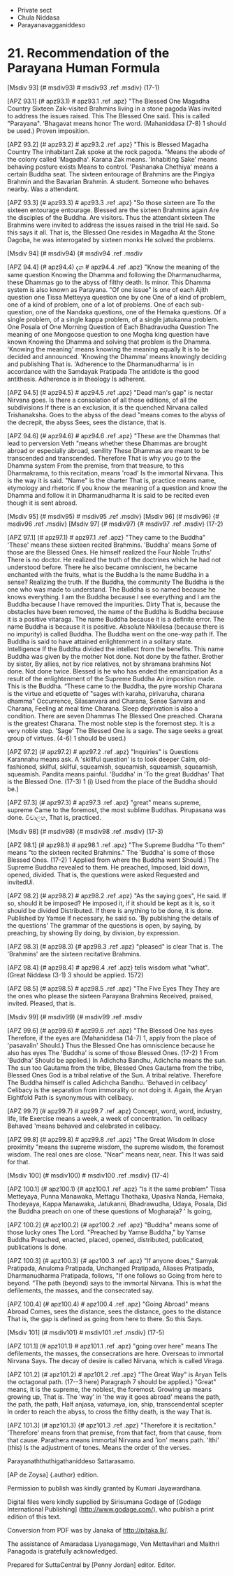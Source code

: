 - Private sect
- Chula Niddasa
- Parayanavagganiddeso

# 21. Recommendation of the Parayana Human Formula

[Msdiv 93] (# msdiv93) # msdiv93 .ref .msdiv} (17-1)

[APZ 93.1] (# apz93.1) # apz93.1 .ref .apz} "The Blessed One Magadha Country
Sixteen Zak-visited Brahmins living in a stone pagoda
Was invited to address the issues raised. This
The Blessed One said. This is called "Parayana". 'Bhagavat means honor
The word. (Mahaniddasa (7-8) 1 should be used.) Proven imposition.

[APZ 93.2] (# apz93.2) # apz93.2 .ref .apz} "This is Blessed Magadha Country
The inhabitant Zak spoke at the rock pagoda. "Means the abode of the colony called 'Magadha'.
Karana Zak means. ‘Inhabiting Sake’ means behaving posture exists
Means to control. 'Pashanaka Chethiya' means a certain Buddha seat.
The sixteen entourage of Brahmins are the Pingiya Brahmin and the Bavarian Brahmin.
A student. Someone who behaves nearby. Was a attendant.

[APZ 93.3] (# apz93.3) # apz93.3 .ref .apz} "So those sixteen are
To the sixteen entourage entourage. Blessed are the sixteen Brahmins again
Are the disciples of the Buddha. Are visitors. Thus the attendant sixteen
The Brahmins were invited to address the issues raised in the trial
He said. So this says it all. That is, the Blessed One resides in Magadha
At the Stone Dagoba, he was interrogated by sixteen monks
He solved the problems.

[Msdiv 94] (# msdiv94) {# msdiv94 .ref .msdiv

[APZ 94.4] (# apz94.4) දැන # apz94.4 .ref .apz} "Know the meaning of the same question
Knowing the Dhamma and following the Dharmanudharma, these Dhammas go to the abyss of filthy death.
Is minor. This Dhamma system is also known as Parayana. "Of one issue"
Is one of each Ajith question one Tissa Metteyya question one by one
One of a kind of problem, one of a kind of problem, one of a lot of problems.
One of each sub-question, one of the Nandaka questions, one of the Hemaka questions.
Of a single problem, of a single kappa problem, of a single jatukanna problem.
One Posala of One Morning Question of Each Bhadravudha Question
The meaning of one Mongoose question to one Mogha king question have known
Knowing the Dhamma and solving that problem is the Dhamma. 'Knowing the meaning' means knowing the meaning equally
It is to be decided and announced. 'Knowing the Dhamma' means knowingly deciding and publishing
That is. 'Adherence to the Dharmanudharma' is in accordance with the Samdayak Pratipada
The antidote is the good antithesis. Adherence is in theology
Is adherent.

[APZ 94.5] (# apz94.5) # apz94.5 .ref .apz} "Dead man's gap" is nectar
Nirvana goes. Is there a consolation of all those editions, of all the subdivisions
If there is an exclusion, it is the quenched Nirvana called Trishanaksha.
Goes to the abyss of the dead "means comes to the abyss of the decrepit, the abyss
Sees, sees the distance, that is.

[APZ 94.6] (# apz94.6) # apz94.6 .ref .apz} "These are the Dhammas that lead to perversion
Veth "means whether these Dhammas are brought abroad or especially abroad, senility
These Dhammas are meant to be transcended and transcended. Therefore
That is why you go to the Dhamma system
From the premise, from that treasure, to this Dharmakrama, to this recitation, means 'road'
Is the immortal Nirvana. This is the way it is said. "Name" is the charter
That is, practice means name, etymology and rhetoric
If you know the meaning of a question and know the Dhamma and follow it in Dharmanudharma
It is said to be recited even though it is sent abroad.

[Msdiv 95] (# msdiv95) # msdiv95 .ref .msdiv} [Msdiv 96] (# msdiv96) {# msdiv96
.ref .msdiv} [Msdiv 97] (# msdiv97) {# msdiv97 .ref .msdiv} (17-2)

[APZ 97.1] (# apz97.1) # apz97.1 .ref .apz} "They came to the Buddha"
'These' means these sixteen recited Brahmins. 'Buddha' means
Some of those are the Blessed Ones. He himself realized the Four Noble Truths'
There is no doctor. He realized the truth of the doctrines which he had not understood before.
There he also became omniscient, he became enchanted with the fruits, what is the Buddha
Is the name Buddha in a sense? Realizing the truth. If the Buddha, the community
The Buddha is the one who was made to understand. The Buddha is so named because he knows everything.
I am the Buddha because I see everything and I am the Buddha because I have removed the impurities. Dirty
That is, because the obstacles have been removed, the name of the Buddha is Buddha because it is a positive vitaraga.
The name Buddha because it is a definite error. The name Buddha is because it is positive. Absolute
Nikkilesa (because there is no impurity) is called Buddha. The Buddha went on the one-way path
If. The Buddha is said to have attained enlightenment in a solitary state. Intelligence
If the Buddha divided the intellect from the benefits. This name Buddha was given by the mother
Not done. Not done by the father. Brother by sister,
By allies, not by rice relatives, not by shramana brahmins
Not done. Not done twice. Blessed is he who has ended the emancipation
As a result of the enlightenment of the Supreme Buddha
An imposition made. This is the Buddha. “These came to the Buddha, the pyre worship
Charana is the virtue and etiquette of "sages with karaha, pirivaruha, charana dhamma"
Occurrence, Silasanvara and Charana, Sense Sanvara and Charana, Feeling at meal time
Charana. Sleep deprivation is also a condition. There are seven Dhammas
The Blessed One preached. Charana is the greatest
Charana. The most noble step is the foremost step. It is a very noble step. 'Sage'
The Blessed One is a sage. The sage seeks a great group of virtues.
(4-6) 1 should be used.)

[APZ 97.2] (# apz97.2) # apz97.2 .ref .apz} "Inquiries" is Questions
Karannahu means ask. A 'skillful question' is to look deeper
Calm, old-fashioned, skilful, skilful, squeamish, squeamish, squeamish, squeamish, squeamish.
Pandita means painful. 'Buddha' in 'To the great Buddhas'
That is the Blessed One. (17-3) 1 (i) Used from the place of the Buddha
should be.)

[APZ 97.3] (# apz97.3) # apz97.3 .ref .apz} "great" means supreme, supreme
Came to the foremost, the most sublime Buddhas. Pirupasana was done. විචාලහ,
That is, practiced.

[Msdiv 98] (# msdiv98) {# msdiv98 .ref .msdiv} (17-3)

[APZ 98.1] (# apz98.1) # apz98.1 .ref .apz} "The Supreme Buddha
"To them" means "to the sixteen recited Brahmins."
The 'Buddha' is some of those Blessed Ones. (17-2) 1 Applied from where the Buddha went
Should.) The Supreme Buddha revealed to them. He preached,
Imposed, laid down, opened, divided. That is, the questions were asked
Requested and invitedUi.

[APZ 98.2] (# apz98.2) # apz98.2 .ref .apz} "As the saying goes",
He said. If so, should it be imposed?
He imposed it, if it should be kept as it is, so it should be divided
Distributed. If there is anything to be done, it is done. Published by Yamse
If necessary, he said so. 'By publishing the details of the questions'
The grammar of the questions is open, by saying, by preaching, by showing
By doing, by division, by expression.

[APZ 98.3] (# apz98.3) {# apz98.3 .ref .apz} "pleased" is clear
That is. The 'Brahmins' are the sixteen recitative Brahmins.

[APZ 98.4] (# apz98.4) # apz98.4 .ref .apz} tells wisdom what "what". (Great
Niddasa (3-1) 3 should be applied. 1572)

[APZ 98.5] (# apz98.5) # apz98.5 .ref .apz} "The Five Eyes They
They are the ones who please the sixteen Parayana Brahmins
Received, praised, invited. Pleased, that is.

[Msdiv 99] (# msdiv99) {# msdiv99 .ref .msdiv

[APZ 99.6] (# apz99.6) # apz99.6 .ref .apz} "The Blessed One has eyes
Therefore, if the eyes are (Mahaniddesa (14-7) 1, apply from the place of 'pasavalin'
Should.) Thus the Blessed One has omniscience because he also has eyes
The 'Buddha' is some of those Blessed Ones. (17-2) 1 From 'Buddha'
Should be applied.) In Adichcha Bandhu, Adichcha means the sun. The sun too
Gautama from the tribe, Blessed Ones Gautama from the tribe, Blessed Ones
God is a tribal relative of the Sun. A tribal relative. Therefore
The Buddha himself is called Adichcha Bandhu. ‘Behaved in celibacy’
Celibacy is the separation from immorality or not doing it.
Again, the Aryan Eightfold Path is synonymous with celibacy.

[APZ 99.7] (# apz99.7) # apz99.7 .ref .apz}
Concept, word, word, industry, life, life
Exercise means a week, a week of concentration. 'In celibacy
Behaved 'means behaved and celebrated in celibacy.

[APZ 99.8] (# apz99.8) # apz99.8 .ref .apz} "The Great Wisdom
In close proximity "means the supreme wisdom, the supreme wisdom, the foremost wisdom.
The real ones are close. "Near" means near, near. This
It was said for that.

[Msdiv 100] (# msdiv100) # msdiv100 .ref .msdiv} (17-4)

[APZ 100.1] (# apz100.1) {# apz100.1 .ref .apz} "Is it the same problem"
Tissa Metteyaya, Punna Manawaka, Mettagu Thothaka, Upasiva
Nanda, Hemaka, Thodeyaya, Kappa Manawaka, Jatukanni, Bhadrawudha, Udaya, Posala,
Did the Buddha preach on one of these questions of Mogharaja? '
Is going,

[APZ 100.2] (# apz100.2) {# apz100.2 .ref .apz} "Buddha" means some of those lucky ones
The Lord. "Preached by Yamse Buddha," by Yamse Buddha
Preached, enacted, placed, opened, distributed, publicated, publications
Is done.

[APZ 100.3] (# apz100.3) {# apz100.3 .ref .apz} "If anyone does,"
Samyak Pratipada, Anuloma Pratipada, Unchanged Pratipada, Aliases
Pratipada, Dharmanudharma Pratipada, follows, "If one follows so
Going from here to beyond. ”The path (beyond) says to the immortal Nirvana.
This is what the defilements, the masses, and the consecrated say.

[APZ 100.4] (# apz100.4) # apz100.4 .ref .apz} "Going Abroad" means Abroad
Comes, sees the distance, sees the distance, goes to the distance
That is, the gap is defined as going from here to there. So this
Says.

[Msdiv 101] (# msdiv101) # msdiv101 .ref .msdiv} (17-5)

[APZ 101.1] (# apz101.1) # apz101.1 .ref .apz} "going over here" means
The defilements, the masses, the consecrations are here. Overseas to immortal Nirvana
Says. The decay of desire is called Nirvana, which is called Viraga.

[APZ 101.2] (# apz101.2) # apz101.2 .ref .apz} "The Great Way" is Aryan
Tells the octagonal path. (17--3 here) Paragraph 7 should be applied.) "Great" means,
It is the supreme, the noblest, the foremost. Growing up means growing up,
That is. The 'way' in 'the way it goes abroad' means the path, the path, the path,
Half anjasa, vatumaya, ion, ship, transcendental scepter
In order to reach the abyss, to cross the filthy death, is the way
That is.

[APZ 101.3] (# apz101.3) {# apz101.3 .ref .apz} "Therefore it is recitation."
'Therefore' means from that premise, from that fact, from that cause, from that cause.
Parathera means immortal Nirvana and 'ion' means path. 'Ithi' (this)
Is the adjustment of tones. Means the order of the verses.

Parayanaththuthigathaniddeso Sattarasamo.

[AP de Zoysa] {.author} edition.

Permission to publish was kindly granted by Kumari Jayawardhana.

Digital files were kindly supplied by Sirisumana Godage of [Godage
International Publishing] (http://www.godage.com/), who publish a print
edition of this text.

Conversion from PDF was by Janaka of <http://pitaka.lk/>.

The assistance of Amaradasa Liyanagamage, Ven Mettavihari and Maithri
Panagoda is gratefully acknowledged.

Prepared for SuttaCentral by [Penny Jordan] editor. Editor.
